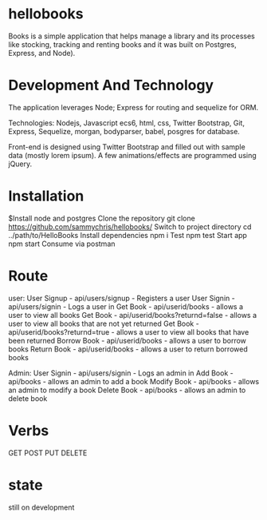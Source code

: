 # hellobooks
Books is a simple application that helps manage a library and its processes like stocking, tracking and renting books and it was built on Postgres, Express, and Node).

# Development And Technology
The application leverages Node; Express for routing and sequelize for ORM.

Technologies: Nodejs, Javascript ecs6, html, css, Twitter Bootstrap, Git, Express, Sequelize, morgan, bodyparser, babel, posgres for database.

Front-end is designed using Twitter Bootstrap and filled out with sample data (mostly lorem ipsum). A few animations/effects are programmed using jQuery.

# Installation
$Install node and postgres
Clone the repository git clone https://github.com/sammychris/hellobooks/
Switch to project directory cd ../path/to/HelloBooks
Install dependencies npm i
Test npm test
Start app npm start
Consume via postman

# Route
user:
User Signup - api/users/signup - Registers a user
User Signin - api/users/signin - Logs a user in
Get Book - api/userid/books - allows a user to view all books
Get Book - api/userid/books?returnd=false - allows a user to view all books that are not yet returned
Get Book - api/userid/books?returnd=true - allows a user to view all books that have been returned
Borrow Book - api/userid/books - allows a user to borrow books
Return Book - api/userid/books - allows a user to return borrowed books

Admin:
User Signin - api/users/signin - Logs an admin in
Add Book - api/books - allows an admin to add a book
Modify Book - api/books - allows an admin to modify a book
Delete Book - api/books - allows an admin to delete book

# Verbs
GET
POST
PUT
DELETE

# state
still on development

